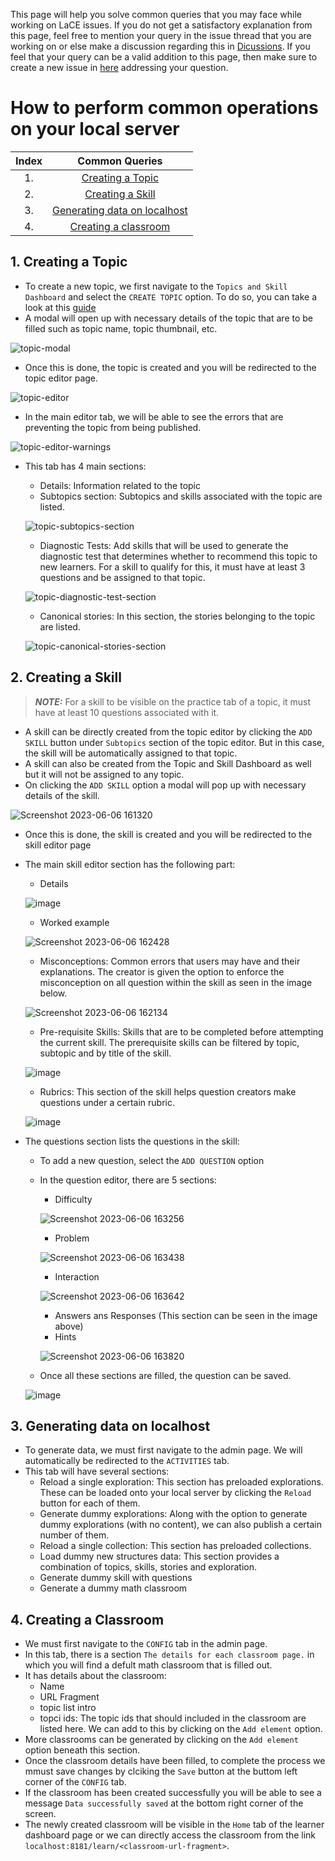 This page will help you solve common queries that you may face while working on LaCE issues. If you do not get a satisfactory explanation from this page, feel free to mention your query in the issue thread that you are working on or else make a discussion regarding this in [Dicussions](https://github.com/oppia/oppia/discussions). If you feel that your query can be a valid addition to this page, then make sure to create a new issue in [here](https://github.com/oppia/oppia-web-developer-docs/issues) addressing your question.

# How to perform common operations on your local server

| Index | Common Queries   |
| :---: |     :---:        |
| 1.    | [Creating a Topic](#1-creating-a-topic) |
| 2.    | [Creating a Skill](#2-creating-a-skill)|
| 3.    | [Generating data on localhost](#3-generating-data-on-localhost)|
| 4.    | [Creating a classroom](#4-creating-a-classroom)|

## 1. Creating a Topic 
- To create a new topic, we first navigate to the `Topics and Skill Dashboard` and select the `CREATE TOPIC` option. To do so, you can take a look at this [guide](Editor-pages.md#steps-to-create-a-topicskill)
- A modal will open up with necessary details of the topic that are to be filled such as topic name, topic thumbnail, etc.

![topic-modal](https://github.com/SanjaySajuJacob/oppia-web-developer-docs/assets/70763993/038e469a-d236-4147-bfd8-93919e98f587)

- Once this is done, the topic is created and you will be redirected to the topic editor page.

![topic-editor](https://github.com/SanjaySajuJacob/oppia-web-developer-docs/assets/70763993/ad57a855-c141-4318-bef3-5e75ed127fee)

- In the main editor tab, we will be able to see the errors that are preventing the topic from being published.

![topic-editor-warnings](https://github.com/SanjaySajuJacob/oppia-web-developer-docs/assets/70763993/7a838aaa-3a0a-4199-b5f1-368ccf7ec795)

- This tab has 4 main sections:
  - Details: Information related to the topic
  - Subtopics section: Subtopics and skills associated with the topic are listed.
  
  ![topic-subtopics-section](https://github.com/SanjaySajuJacob/oppia-web-developer-docs/assets/70763993/be24ed15-1709-4d13-ae48-531f91f2727a)

  - Diagnostic Tests: Add skills that will be used to generate the diagnostic test that determines whether to recommend this topic to new learners. For a skill to qualify for this, it must have at least 3 questions and be assigned to that topic.
  
  ![topic-diagnostic-test-section](https://github.com/SanjaySajuJacob/oppia-web-developer-docs/assets/70763993/7496342c-024c-4eb1-a577-50776dc802d0)

  - Canonical stories: In this section, the stories belonging to the topic are listed.
  
  ![topic-canonical-stories-section](https://github.com/SanjaySajuJacob/oppia-web-developer-docs/assets/70763993/bd3a2c87-2899-48fc-91eb-da2539ff3a6d)
  

## 2. Creating a Skill
  > **_NOTE:_** For a skill to be visible on the practice tab of a topic, it must have at least 10 questions associated with it.
- A skill can be directly created from the topic editor by clicking the `ADD SKILL` button under `Subtopics` section of the topic editor. But in this case, the skill will be automatically assigned to that topic.
- A skill can also be created from the Topic and Skill Dashboard as well but it will not be assigned to any topic.
- On clicking the `ADD SKILL` option a modal will pop up with necessary details of the skill.

![Screenshot 2023-06-06 161320](https://github.com/SanjaySajuJacob/oppia-web-developer-docs/assets/70763993/742d186d-4cde-431d-8d62-a0e25cfe93fe)

- Once this is done, the skill is created and you will be redirected to the skill editor page
- The main skill editor section has the following part:
  - Details
  
  ![image](https://github.com/SanjaySajuJacob/oppia-web-developer-docs/assets/70763993/212d63dd-aa46-48de-a464-8a305fe65ab2)

  - Worked example

  ![Screenshot 2023-06-06 162428](https://github.com/SanjaySajuJacob/oppia-web-developer-docs/assets/70763993/5570ed30-a50e-4002-ace9-6cab8c778d37)

  - Misconceptions: Common errors that users may have and their explanations. The creator is given the option to enforce the misconception on all question within the skill as seen in the image below.
 
  ![Screenshot 2023-06-06 162134](https://github.com/SanjaySajuJacob/oppia-web-developer-docs/assets/70763993/3c990c57-8136-4ebb-ab9e-3e2af3705e40)

  - Pre-requisite Skills: Skills that are to be completed before attempting the current skill. The prerequisite skills can be filtered by topic, subtopic and by title of the skill.

  ![image](https://github.com/SanjaySajuJacob/oppia-web-developer-docs/assets/70763993/4c5796fa-804d-49a9-ae95-eda872091076)

  - Rubrics: This section of the skill helps question creators make questions under a certain rubric. 
  
  ![image](https://github.com/SanjaySajuJacob/oppia-web-developer-docs/assets/70763993/8c99dd48-6b8a-4570-a83d-1398f100e9ca)

- The questions section lists the questions in the skill:
  - To add a new question, select the `ADD QUESTION` option
  - In the question editor, there are 5 sections:
    - Difficulty
    
    ![Screenshot 2023-06-06 163256](https://github.com/SanjaySajuJacob/oppia-web-developer-docs/assets/70763993/248005c1-f621-4554-a0bb-1fb4b24c3a69)

    - Problem
    
    ![Screenshot 2023-06-06 163438](https://github.com/SanjaySajuJacob/oppia-web-developer-docs/assets/70763993/be349b23-235e-4884-b07a-fb0bd69f220c)

    - Interaction
    
    ![Screenshot 2023-06-06 163642](https://github.com/SanjaySajuJacob/oppia-web-developer-docs/assets/70763993/0edbcb7d-7837-42ba-bf2f-55d909e7b440)

    - Answers ans Responses (This section can be seen in the image above)
    - Hints
    
    ![Screenshot 2023-06-06 163820](https://github.com/SanjaySajuJacob/oppia-web-developer-docs/assets/70763993/31aa1504-29fb-46b6-b3d2-98caef9f6957)

  - Once all these sections are filled, the question can be saved.
  
  ![image](https://github.com/SanjaySajuJacob/oppia-web-developer-docs/assets/70763993/7fbe35cb-f1c5-4ace-b098-26112bbd4568)

## 3. Generating data on localhost
- To generate data, we must first navigate to the admin page. We will automatically be redirected to the `ACTIVITIES` tab.
- This tab will have several sections:
  - Reload a single exploration: This section has preloaded explorations. These can be loaded onto your local server by clicking the `Reload` button for each of them.
  - Generate dummy explorations: Along with the option to generate dummy explorations (with no content), we can also publish a certain number of them.
  - Reload a single collection: This section has preloaded collections.
  - Load dummy new structures data: This section provides a combination of topics, skills, stories and exploration.
  - Generate dummy skill with questions
  - Generate a dummy math classroom

## 4. Creating a Classroom
- We must first navigate to the `CONFIG` tab in the admin page. 
- In this tab, there is a section `The details for each classroom page.` in which you will find a defult math classroom that is filled out. 
- It has details about the classroom:
  - Name
  - URL Fragment
  - topic list intro
  - topci ids: The topic ids that should included in the classroom are listed here. We can add to this by clicking on the `Add element` option.
- More classrooms can be generated by clicking on the `Add element` option beneath this section.
- Once the classroom details have been filled, to complete the process we mmust save changes by clciking the `Save` button at the buttom left corner of the `CONFIG` tab.
- If the classroom has been created successfully you will be able to see a message `Data successfully saved` at the bottom right corner of the screen.
- The newly created classroom will be visible in the `Home` tab of the learner dashboard page or we can directly access the classroom from the link `localhost:8181/learn/<classroom-url-fragment>`.

